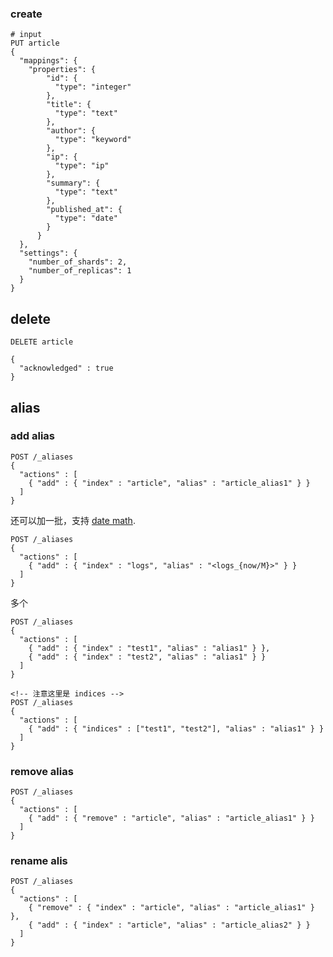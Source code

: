 ### create
```
# input
PUT article
{
  "mappings": {
    "properties": {
        "id": {
          "type": "integer"
        },
        "title": {
          "type": "text"
        },
        "author": {
          "type": "keyword"
        },
        "ip": {
          "type": "ip"
        },
        "summary": {
          "type": "text"
        },
        "published_at": {
          "type": "date"
        }
      }
  },
  "settings": {
    "number_of_shards": 2,
    "number_of_replicas": 1
  }
}
```

## delete

```
DELETE article
```

```
{
  "acknowledged" : true
}
```

## alias 

### add alias

```
POST /_aliases
{
  "actions" : [
    { "add" : { "index" : "article", "alias" : "article_alias1" } }
  ]
}
```

还可以加一批，支持 [date math](https://www.elastic.co/guide/en/elasticsearch/reference/7.13/date-math-index-names.html).

```
POST /_aliases
{
  "actions" : [
    { "add" : { "index" : "logs", "alias" : "<logs_{now/M}>" } }
  ]
}
```

多个
```
POST /_aliases
{
  "actions" : [
    { "add" : { "index" : "test1", "alias" : "alias1" } },
    { "add" : { "index" : "test2", "alias" : "alias1" } }
  ]
}

<!-- 注意这里是 indices -->
POST /_aliases
{
  "actions" : [
    { "add" : { "indices" : ["test1", "test2"], "alias" : "alias1" } }
  ]
}
```

### remove alias 

```
POST /_aliases
{
  "actions" : [
    { "add" : { "remove" : "article", "alias" : "article_alias1" } }
  ]
}
```

### rename alis

```
POST /_aliases
{
  "actions" : [
    { "remove" : { "index" : "article", "alias" : "article_alias1" } },
    { "add" : { "index" : "article", "alias" : "article_alias2" } }
  ]
}
```

